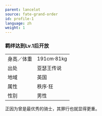 ```yaml
---
parent: lancelot
source: fate-grand-order
id: profile-1
language: zh
weight: 1
---
```


### 羁绊达到Lv.1后开放

<table>
  <tr><td>身高／体重</td><td>191cm·81kg</td></tr>
  <tr><td>出处</td><td>亚瑟王传说</td></tr>
  <tr><td>地域</td><td>英国</td></tr>
  <tr><td>属性</td><td>秩序·狂</td></tr>
  <tr><td>性别</td><td>男性</td></tr>
</table>

正因为曾是最优秀的骑士，其罪行也就显得更重。
